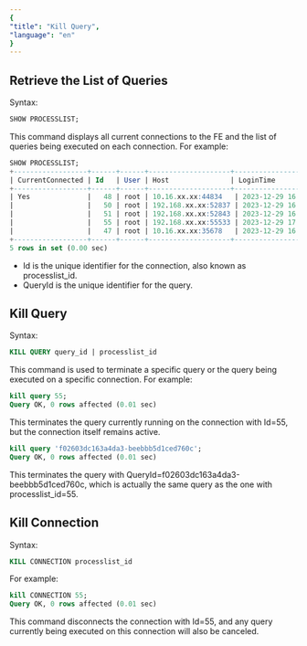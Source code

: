 ```yaml
---
{
"title": "Kill Query",
"language": "en"
}
---
```


<!-- 
Licensed to the Apache Software Foundation (ASF) under one
or more contributor license agreements.  See the NOTICE file
distributed with this work for additional information
regarding copyright ownership.  The ASF licenses this file
to you under the Apache License, Version 2.0 (the
"License"); you may not use this file except in compliance
with the License.  You may obtain a copy of the License at

  http://www.apache.org/licenses/LICENSE-2.0

Unless required by applicable law or agreed to in writing,
software distributed under the License is distributed on an
"AS IS" BASIS, WITHOUT WARRANTIES OR CONDITIONS OF ANY
KIND, either express or implied.  See the License for the
specific language governing permissions and limitations
under the License.
-->

## Retrieve the List of Queries

Syntax:


```sql
SHOW PROCESSLIST;
```

This command displays all current connections to the FE and the list of queries being executed on each connection. For example:

```sql
SHOW PROCESSLIST;
+------------------+------+------+--------------------+---------------------+----------+---------+---------+------+-------+-----------------------------------+---------------------------------------------------------------------------------------+
| CurrentConnected | Id   | User | Host               | LoginTime           | Catalog  | Db      | Command | Time | State | QueryId                           | Info                                                                                  |
+------------------+------+------+--------------------+---------------------+----------+---------+---------+------+-------+-----------------------------------+---------------------------------------------------------------------------------------+
| Yes              |   48 | root | 10.16.xx.xx:44834   | 2023-12-29 16:49:47 | internal | test | Query   |    0 | OK    | e6e4ce9567b04859-8eeab8d6b5513e38 | SHOW PROCESSLIST                                                                      |
|                  |   50 | root | 192.168.xx.xx:52837 | 2023-12-29 16:51:34 | internal |      | Sleep   | 1837 | EOF   | deaf13c52b3b4a3b-b25e8254b50ff8cb | SELECT @@session.transaction_isolation                                                |
|                  |   51 | root | 192.168.xx.xx:52843 | 2023-12-29 16:51:35 | internal |      | Sleep   |  907 | EOF   | 437f219addc0404f-9befe7f6acf9a700 | /* ApplicationName=DBeaver Ultimate 23.1.3 - Metadata */ SHOW STATUS                  |
|                  |   55 | root | 192.168.xx.xx:55533 | 2023-12-29 17:09:32 | internal | test | Sleep   |  271 | EOF   | f02603dc163a4da3-beebbb5d1ced760c | /* ApplicationName=DBeaver Ultimate 23.1.3 - SQLEditor <Console> */ SELECT DATABASE() |
|                  |   47 | root | 10.16.xx.xx:35678   | 2023-12-29 16:21:56 | internal | test | Sleep   | 3528 | EOF   | f4944c543dc34a99-b0d0f3986c8f1c98 | select * from test                                                                    |
+------------------+------+------+--------------------+---------------------+----------+---------+---------+------+-------+-----------------------------------+---------------------------------------------------------------------------------------+
5 rows in set (0.00 sec)
```


- Id is the unique identifier for the connection, also known as processlist_id.
- QueryId is the unique identifier for the query.



## Kill Query

Syntax:


```sql
KILL QUERY query_id | processlist_id
```

This command is used to terminate a specific query or the query being executed on a specific connection. For example:

```sql
kill query 55;
Query OK, 0 rows affected (0.01 sec)
```

This terminates the query currently running on the connection with Id=55, but the connection itself remains active.

```sql
kill query 'f02603dc163a4da3-beebbb5d1ced760c';
Query OK, 0 rows affected (0.01 sec)
```

This terminates the query with QueryId=f02603dc163a4da3-beebbb5d1ced760c, which is actually the same query as the one with processlist_id=55.

## Kill Connection

Syntax:


```sql
KILL CONNECTION processlist_id
```

For example:


```sql
kill CONNECTION 55;
Query OK, 0 rows affected (0.01 sec)
```

This command disconnects the connection with Id=55, and any query currently being executed on this connection will also be canceled.